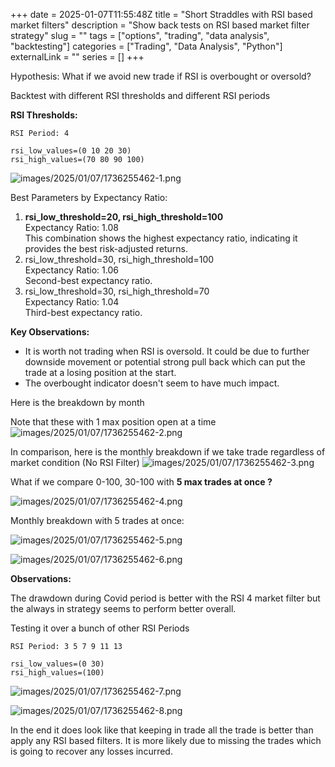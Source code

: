 +++ 
date = 2025-01-07T11:55:48Z
title = "Short Straddles with RSI based market filters"
description = "Show back tests on RSI based market filter strategy"
slug = ""
tags = ["options", "trading", "data analysis", "backtesting"]
categories = ["Trading", "Data Analysis", "Python"]
externalLink = ""
series = []
+++

Hypothesis: What if we avoid new trade if RSI is overbought or oversold?

Backtest with different RSI thresholds and different RSI periods

**RSI Thresholds:**

```text
RSI Period: 4

rsi_low_values=(0 10 20 30)  
rsi_high_values=(70 80 90 100)
```

![images/2025/01/07/1736255462-1.png](/images/2025/01/07/1736255462-1.png)

Best Parameters by Expectancy Ratio:

1. **rsi_low_threshold=20, rsi_high_threshold=100**  
   Expectancy Ratio: 1.08  
   This combination shows the highest expectancy ratio, indicating it provides the best risk-adjusted returns.
2. rsi_low_threshold=30, rsi_high_threshold=100  
   Expectancy Ratio: 1.06  
   Second-best expectancy ratio.
3. rsi_low_threshold=30, rsi_high_threshold=70  
   Expectancy Ratio: 1.04  
   Third-best expectancy ratio.

**Key Observations:**

* It is worth not trading when RSI is oversold. It could be due to further downside movement or potential strong pull back which can put the trade at a losing position at the start.
* The overbought indicator doesn't seem to have much impact.

Here is the breakdown by month

Note that these with 1 max position open at a time
![images/2025/01/07/1736255462-2.png](/images/2025/01/07/1736255462-2.png)

In comparison, here is the monthly breakdown if we take trade regardless of market condition (No RSI Filter)
![images/2025/01/07/1736255462-3.png](/images/2025/01/07/1736255462-3.png)

What if we compare 0-100, 30-100 with **5 max trades at once ?**

![images/2025/01/07/1736255462-4.png](/images/2025/01/07/1736255462-4.png)

Monthly breakdown with 5 trades at once:

![images/2025/01/07/1736255462-5.png](/images/2025/01/07/1736255462-5.png)

![images/2025/01/07/1736255462-6.png](/images/2025/01/07/1736255462-6.png)

**Observations:**

The drawdown during Covid period is better with the RSI 4 market filter but the always in strategy seems to perform better overall.

Testing it over a bunch of other RSI Periods

```text
RSI Period: 3 5 7 9 11 13

rsi_low_values=(0 30)  
rsi_high_values=(100)
```

![images/2025/01/07/1736255462-7.png](/images/2025/01/07/1736255462-7.png)

![images/2025/01/07/1736255462-8.png](/images/2025/01/07/1736255462-8.png)

In the end it does look like that keeping in trade all the trade is better than apply any RSI based filters.
It is more likely due to missing the trades which is going to recover any losses incurred.
